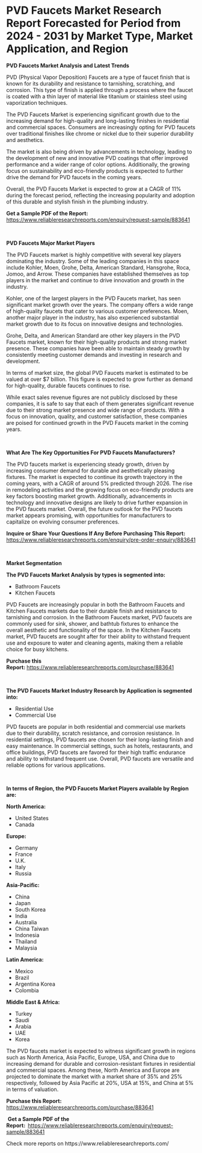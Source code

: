 <p><h1>PVD Faucets Market Research Report Forecasted for Period from 2024 -  2031 by Market Type, Market Application, and Region</h1></p><p><strong>PVD Faucets Market Analysis and Latest Trends</strong></p>
<p><p>PVD (Physical Vapor Deposition) Faucets are a type of faucet finish that is known for its durability and resistance to tarnishing, scratching, and corrosion. This type of finish is applied through a process where the faucet is coated with a thin layer of material like titanium or stainless steel using vaporization techniques.</p><p>The PVD Faucets Market is experiencing significant growth due to the increasing demand for high-quality and long-lasting finishes in residential and commercial spaces. Consumers are increasingly opting for PVD faucets over traditional finishes like chrome or nickel due to their superior durability and aesthetics.</p><p>The market is also being driven by advancements in technology, leading to the development of new and innovative PVD coatings that offer improved performance and a wider range of color options. Additionally, the growing focus on sustainability and eco-friendly products is expected to further drive the demand for PVD faucets in the coming years.</p><p>Overall, the PVD Faucets Market is expected to grow at a CAGR of 11% during the forecast period, reflecting the increasing popularity and adoption of this durable and stylish finish in the plumbing industry.</p></p>
<p><strong>Get a Sample PDF of the Report:&nbsp;</strong> <a href="https://www.reliableresearchreports.com/enquiry/request-sample/883641">https://www.reliableresearchreports.com/enquiry/request-sample/883641</a></p>
<p>&nbsp;</p>
<p><strong>PVD Faucets Major Market Players</strong></p>
<p><p>The PVD Faucets market is highly competitive with several key players dominating the industry. Some of the leading companies in this space include Kohler, Moen, Grohe, Delta, American Standard, Hansgrohe, Roca, Jomoo, and Arrow. These companies have established themselves as top players in the market and continue to drive innovation and growth in the industry.</p><p>Kohler, one of the largest players in the PVD Faucets market, has seen significant market growth over the years. The company offers a wide range of high-quality faucets that cater to various customer preferences. Moen, another major player in the industry, has also experienced substantial market growth due to its focus on innovative designs and technologies.</p><p>Grohe, Delta, and American Standard are other key players in the PVD Faucets market, known for their high-quality products and strong market presence. These companies have been able to maintain steady growth by consistently meeting customer demands and investing in research and development.</p><p>In terms of market size, the global PVD Faucets market is estimated to be valued at over $7 billion. This figure is expected to grow further as demand for high-quality, durable faucets continues to rise.</p><p>While exact sales revenue figures are not publicly disclosed by these companies, it is safe to say that each of them generates significant revenue due to their strong market presence and wide range of products. With a focus on innovation, quality, and customer satisfaction, these companies are poised for continued growth in the PVD Faucets market in the coming years.</p></p>
<p>&nbsp;</p>
<p><strong>What Are The Key Opportunities For PVD Faucets Manufacturers?</strong></p>
<p><p>The PVD faucets market is experiencing steady growth, driven by increasing consumer demand for durable and aesthetically pleasing fixtures. The market is expected to continue its growth trajectory in the coming years, with a CAGR of around 5% predicted through 2026. The rise in remodeling activities and the growing focus on eco-friendly products are key factors boosting market growth. Additionally, advancements in technology and innovative designs are likely to drive further expansion in the PVD faucets market. Overall, the future outlook for the PVD faucets market appears promising, with opportunities for manufacturers to capitalize on evolving consumer preferences.</p></p>
<p><strong>Inquire or Share Your Questions If Any Before Purchasing This Report:</strong> <a href="https://www.reliableresearchreports.com/enquiry/pre-order-enquiry/883641">https://www.reliableresearchreports.com/enquiry/pre-order-enquiry/883641</a></p>
<p>&nbsp;</p>
<p><strong>Market Segmentation</strong></p>
<p><strong>The PVD Faucets Market Analysis by types is segmented into:</strong></p>
<p><ul><li>Bathroom Faucets</li><li>Kitchen Faucets</li></ul></p>
<p><p>PVD Faucets are increasingly popular in both the Bathroom Faucets and Kitchen Faucets markets due to their durable finish and resistance to tarnishing and corrosion. In the Bathroom Faucets market, PVD faucets are commonly used for sink, shower, and bathtub fixtures to enhance the overall aesthetic and functionality of the space. In the Kitchen Faucets market, PVD faucets are sought after for their ability to withstand frequent use and exposure to water and cleaning agents, making them a reliable choice for busy kitchens.</p></p>
<p><strong>Purchase this Report:&nbsp;</strong><a href="https://www.reliableresearchreports.com/purchase/883641">https://www.reliableresearchreports.com/purchase/883641</a></p>
<p>&nbsp;</p>
<p><strong>The PVD Faucets Market Industry Research by Application is segmented into:</strong></p>
<p><ul><li>Residential Use</li><li>Commercial Use</li></ul></p>
<p><p>PVD faucets are popular in both residential and commercial use markets due to their durability, scratch resistance, and corrosion resistance. In residential settings, PVD faucets are chosen for their long-lasting finish and easy maintenance. In commercial settings, such as hotels, restaurants, and office buildings, PVD faucets are favored for their high traffic endurance and ability to withstand frequent use. Overall, PVD faucets are versatile and reliable options for various applications.</p></p>
<p>&nbsp;</p>
<p><strong>In terms of Region, the PVD Faucets Market Players available by Region are:</strong></p>
<p>
    <p> <strong> North America: </strong>
        <ul>
            <li>United States</li>
            <li>Canada</li>
        </ul>
        </p> 
    <p> <strong> Europe: </strong>
        <ul>
            <li>Germany</li>
            <li>France</li>
            <li>U.K.</li>
            <li>Italy</li>
            <li>Russia</li>
        </ul>
        </p> 
    <p> <strong> Asia-Pacific: </strong>
        <ul>
            <li>China</li>
            <li>Japan</li>
            <li>South Korea</li>
            <li>India</li>
            <li>Australia</li>
            <li>China Taiwan</li>
            <li>Indonesia</li>
            <li>Thailand</li>
            <li>Malaysia</li>
        </ul>
        </p> 
    <p> <strong> Latin America: </strong>
        <ul>
            <li>Mexico</li>
            <li>Brazil</li>
            <li>Argentina Korea</li>
            <li>Colombia</li>
        </ul>
        </p> 
    <p> <strong> Middle East & Africa: </strong>
        <ul>
            <li>Turkey</li>
            <li>Saudi</li>
            <li>Arabia</li>
            <li>UAE</li>
            <li>Korea</li>
        </ul>
    </p>
    </p>
<p><p>The PVD faucets market is expected to witness significant growth in regions such as North America, Asia Pacific, Europe, USA, and China due to increasing demand for durable and corrosion-resistant fixtures in residential and commercial spaces. Among these, North America and Europe are projected to dominate the market with a market share of 35% and 25% respectively, followed by Asia Pacific at 20%, USA at 15%, and China at 5% in terms of valuation.</p></p>
<p><strong>Purchase this Report: </strong><a href="https://www.reliableresearchreports.com/purchase/883641">https://www.reliableresearchreports.com/purchase/883641</a></p>
<p>&nbsp;<strong>Get a Sample PDF of the Report:&nbsp;&nbsp;</strong><a href="https://www.reliableresearchreports.com/enquiry/request-sample/883641">https://www.reliableresearchreports.com/enquiry/request-sample/883641</a></p>
<p><strong></strong></p>
<p>Check more reports on https://www.reliableresearchreports.com/</p>